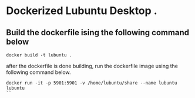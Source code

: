 # Dockerized Lubuntu Desktop .
## Build the dockerfile ising the following command below
```
docker build -t lubuntu .
```
after the dockerfile is done building, run the dockerfile image using the following command below.
```
docker run -it -p 5901:5901 -v /home/lubuntu/share --name lubuntu lubuntu
``
